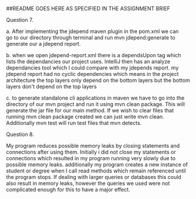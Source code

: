 ##README GOES HERE AS SPECIFIED IN THE ASSIGNMENT BRIEF

Question 7.

a. After implementing the jdepend maven plugin in the pom.xml we can   
    go to our directory through terminal and run mvn jdepend:generate to
    generate our a jdepend report.
    
b. when we open jdepend-report.xml there is a dependsUpon tag which 
    lists the dependancies our project uses. IntelliJ then has an analyze
    dependancies tool which I could compare with my jdepends report. my
    jdepend report had no cyclic dependencies which means in the project 
    architecture the top layers only depend on the bottom layers but the bottom
    layers don't depend on the top layers
    
c. to generate standalone cli applications in maven we have to go into the
    directory of our mvn project and run it using mvn clean package. This will
    generate the jar file for our main method. If we wish to clear files that 
    running mvn clean package created we can just write mvn clean. Additionally
    mvn test will run test files that mvn detects.
    
 Question 8.
 
  My program reduces possible memory leaks by closing statements and connections
  after using them. Initially i did not close my statements or connections which resulted
  in my program running very slowly due to possible memory leaks. additionally my program
  creates a new instance of student or degree when I call read methods which remain referenced
  until the program stops. If dealing with larger queries or databases this could also
  result in memory leaks, however the queries we used were not complicated enough for this
  to have a major effect.